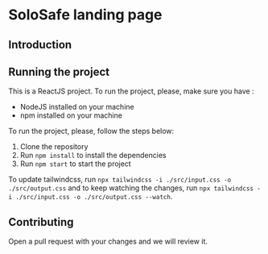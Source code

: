 # SoloSafe landing page 

## Introduction

## Running the project

This is a ReactJS project. To run the project, please, make sure you have : 
- NodeJS installed on your machine
- npm installed on your machine

To run the project, please, follow the steps below:

1. Clone the repository
2. Run `npm install` to install the dependencies
3. Run `npm start` to start the project

To update tailwindcss, run `npx tailwindcss -i ./src/input.css -o ./src/output.css` and to keep watching the changes, run `npx tailwindcss -i ./src/input.css -o ./src/output.css --watch`.

## Contributing 

Open a pull request with your changes and we will review it.


